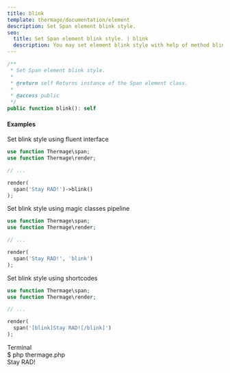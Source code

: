 ```yaml
---
title: blink
template: thermage/documentation/element
description: Set Span element blink style.
seo:
  title: Set Span element blink style. | blink
  description: You may set element blink style with help of method blink
---
```


```php
/**
 * Set Span element blink style.
 *
 * @return self Returns instance of the Span element class.
 *
 * @access public
 */
public function blink(): self
```

#### Examples

Set blink style using fluent interface
```php
use function Thermage\span;
use function Thermage\render;

// ...

render( 
  span('Stay RAD!')->blink()
);
```

Set blink style using magic classes pipeline
```php
use function Thermage\span;
use function Thermage\render;

// ...

render( 
  span('Stay RAD!', 'blink')
);
```

Set blink style using shortcodes
```php 
use function Thermage\span;
use function Thermage\render;

// ...

render( 
  span('[blink]Stay RAD![/blink]')
);
```

<div class="terminal">
  <div class="terminal-header">Terminal</div>
  <div class="terminal-body">
    <div class="terminal-command">$ php thermage.php</div>
    <div class="el-div blink">Stay RAD!</div>
  </div>
</div>